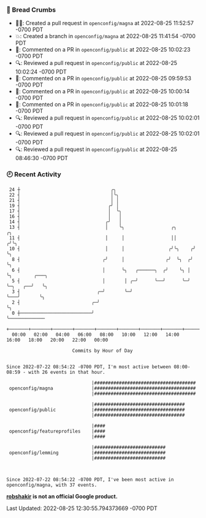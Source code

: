 ### 🍞 Bread Crumbs

 * ✍🏼: Created a pull request in `openconfig/magna` at 2022-08-25 11:52:57 -0700 PDT
 * 💥: Created a branch in `openconfig/magna` at 2022-08-25 11:41:54 -0700 PDT
 * 💬: Commented on a PR in  `openconfig/public` at 2022-08-25 10:02:23 -0700 PDT
 * 🔍: Reviewed a pull request in  `openconfig/public` at 2022-08-25 10:02:24 -0700 PDT
 * 💬: Commented on a PR in  `openconfig/public` at 2022-08-25 09:59:53 -0700 PDT
 * 💬: Commented on a PR in  `openconfig/public` at 2022-08-25 10:00:14 -0700 PDT
 * 💬: Commented on a PR in  `openconfig/public` at 2022-08-25 10:01:18 -0700 PDT
 * 🔍: Reviewed a pull request in  `openconfig/public` at 2022-08-25 10:02:01 -0700 PDT
 * 🔍: Reviewed a pull request in  `openconfig/public` at 2022-08-25 10:02:01 -0700 PDT
 * 🔍: Reviewed a pull request in  `openconfig/public` at 2022-08-25 08:46:30 -0700 PDT

### 🕘 Recent Activity
```
 24 ┼                                 ╭╮
 22 ┤                                 │╰╮
 21 ┤                                 │ │
 19 ┤                                ╭╯ │
 17 ┤                                │  ╰╮
 16 ┤                                │   │
 14 ┤                               ╭╯   │
 13 ┤                               │    ╰╮                 ╭╮       ╭╮
 11 ┤                               │     │                 ││      ╭╯╰╮
 10 ┤                               │     │                ╭╯╰╮    ╭╯  ╰╮
  8 ┤                              ╭╯     │               ╭╯  ╰╮  ╭╯    ╰╮
  6 ┤                              │      ╰╮   ╭──────╮  ╭╯    ╰╮ │      ╰╮        ╭───╮
  5 ┤                              │       │ ╭─╯      ╰──╯      ╰─╯       ╰─╮   ╭──╯   ╰╮
  3 ┤                            ╭─╯       ╰─╯                              ╰───╯       ╰╮
  2 ┤                          ╭─╯                                                       ╰╮
  0 ┼──────────────────────────╯                                                          ╰─────────────
    +───────+───────+───────+───────+───────+───────+───────+───────+───────+───────+───────+───────+────
  00:00   02:00   04:00   06:00   08:00   10:00   12:00   14:00   16:00   18:00   20:00   22:00   00:00   

						Commits by Hour of Day


Since 2022-07-22 08:54:22 -0700 PDT, I'm most active between 08:00-08:59 - with 26 events in that hour.

```



```
                               |#####################################
 openconfig/magna              |#####################################
                               |#####################################

                               |#################################
 openconfig/public             |#################################
                               |#################################

                               |####
 openconfig/featureprofiles    |####
                               |####

                               |##########################
 openconfig/lemming            |##########################
                               |##########################



Since 2022-07-22 08:54:22 -0700 PDT, I've been most active in openconfig/magna, with 37 events.

```
**[robshakir](mailto:robjs@google.com) is not an official Google product.**  


Last Updated: 2022-08-25 12:30:55.794373669 -0700 PDT
